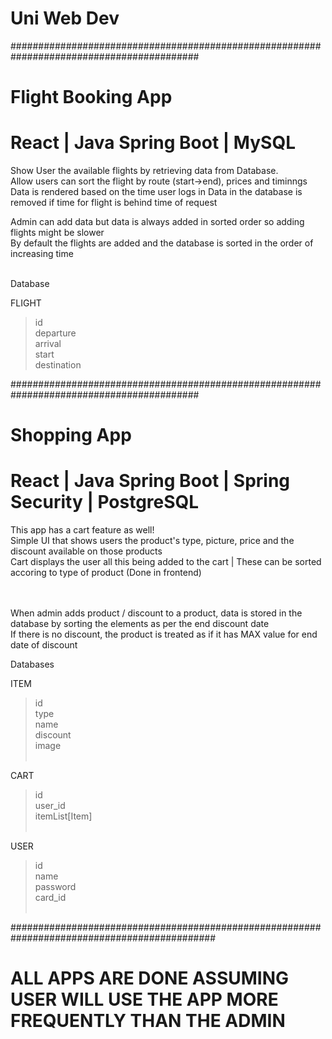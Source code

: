 # Uni Web Dev

##########################################################################################

# Flight Booking App
# React | Java Spring Boot | MySQL

Show User the available flights by retrieving data from Database.<br />
Allow users can sort the flight by route (start->end), prices and timinngs<br />
Data is rendered based on the time user logs in
Data in the database is removed if time for flight is behind time of request<br />

Admin can add data but data is always added in sorted order so adding flights might be slower<br />
By default the flights are added and the database is sorted in the order of increasing time<br /><br />

Database<br />

FLIGHT<br />
>id<br />
departure<br />
arrival<br />
start<br />
destination<br />


##########################################################################################
<br />

# Shopping App
# React | Java Spring Boot | Spring Security | PostgreSQL

This app has a cart feature as well!<br />
Simple UI that shows users the product's type, picture, price and the discount available on those products<br />
Cart displays the user all this being added to the cart |  These can be sorted accoring to type of product (Done in frontend) <br />
<br /><br />

When admin adds product / discount to a product, data is stored in the database by sorting the elements as per the end discount date <br />
If there is no discount, the product is treated as if it has MAX value for end date of discount<br />

Databases<br />

ITEM<br />
>id<br />
type<br />
name<br />
discount<br />
image<br /><br />

CART<br />
>id<br />
user_id<br />
itemList[Item]<br /><br />


USER<br />
>id<br />
name<br />
password<br />
card_id<br /><br />

#############################################################################################<br />

# ALL APPS ARE DONE ASSUMING USER WILL USE THE APP MORE FREQUENTLY THAN THE ADMIN

